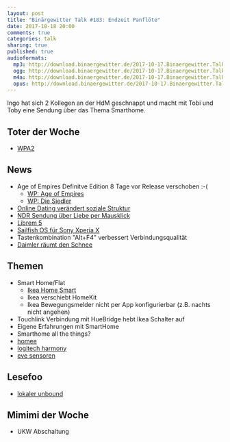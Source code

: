 ```yaml
---
layout: post
title: "Binärgewitter Talk #183: Endzeit Panflöte"
date: 2017-10-18 20:00
comments: true
categories: talk
sharing: true
published: true
audioformats:
  mp3: http://download.binaergewitter.de/2017-10-17.Binaergewitter.Talk.183.mp3
  ogg: http://download.binaergewitter.de/2017-10-17.Binaergewitter.Talk.183.ogg
  m4a: http://download.binaergewitter.de/2017-10-17.Binaergewitter.Talk.183.m4a
  opus: http://download.binaergewitter.de/2017-10-17.Binaergewitter.Talk.183.opus
---
```

Ingo hat sich 2 Kollegen an der HdM geschnappt und macht mit Tobi und Toby eine Sendung über das Thema Smarthome.

## Toter der Woche
- [WPA2]( https://www.krackattacks.com/ )

## News
- Age of Empires Definitve Edition 8 Tage vor Release verschoben :-(
  * [WP: Age of Empires](https://de.wikipedia.org/wiki/Age_of_Empires )
  * [WP: Die Siedler]( https://de.wikipedia.org/wiki/Die_Siedler )
- [Online Dating verändert soziale Struktur](https://www.heise.de/newsticker/meldung/Studie-Online-Dating-veraendert-die-Gesellschaft-3862144.html )
- [NDR Sendung über Liebe per Mausklick](http://www.ndr.de/fernsehen/sendungen/die_reportage/Neue-Liebe-per-Mausklick,sendung691008.html)
- [Librem 5]( http://www.pro-linux.de/news/1/25226/finanzierung-von-librem-5-steht.html )
- [Sailfish OS für Sony Xperia X](https://jolla.com/sailfishx/ )
- Tastenkombination "Alt+F4" verbessert Verbindungsqualität
- [Daimler räumt den Schnee](https://www.heise.de/newsticker/meldung/Daimler-raeumt-fahrerlos-Schnee-3863712.html )

## Themen
- Smart Home/Flat
  * [Ikea Home Smart]( http://www.ikea.com/de/de/catalog/categories/departments/lighting/smart_lighting/ )
  * Ikea verschiebt HomeKit
  * Ikea Bewegungsmelder nicht per App konfigurierbar (z.B. nachts nicht angehen)
- Touchlink Verbindung mit HueBridge hebt Ikea Schalter auf
- Eigene Erfahrungen mit SmartHome
- Smarthome all the things?
- [homee]( https://hom.ee/ )
- [logitech harmony](http://amzn.to/2gjfjlU )
- [eve sensoren](http://amzn.to/2kYrgTh )

## Lesefoo
- [lokaler unbound]( https://blog.effenberger.org/2017/09/24/unbound-als-lokaler-dns-resolver-fuers-mailsystem/ )

## Mimimi der Woche
- UKW Abschaltung
